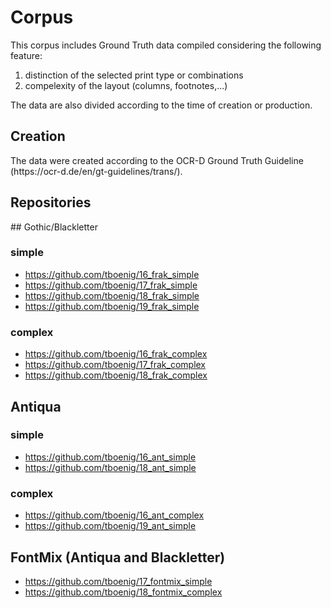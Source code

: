<?xml version="1.0" encoding="UTF-8"?>
<div>
    <div id="main">
    <h1>Corpus</h1>

<p>This corpus includes Ground Truth data compiled considering the following feature:</p>
<ol>
    <li>distinction of the selected print type or combinations</li>
    <li>compelexity of the layout (columns, footnotes,...)</li>
</ol>

<p>The data are also divided according to the time of creation or production.</p>

  <h2>Creation</h2>

<p>The data were created according to the OCR-D Ground Truth Guideline (https://ocr-d.de/en/gt-guidelines/trans/).</p>
    
<h2>Repositories</h2>

<div id="data">
## Gothic/Blackletter 

### simple
- https://github.com/tboenig/16_frak_simple
- https://github.com/tboenig/17_frak_simple
- https://github.com/tboenig/18_frak_simple
- https://github.com/tboenig/19_frak_simple

### complex
- https://github.com/tboenig/16_frak_complex
- https://github.com/tboenig/17_frak_complex
- https://github.com/tboenig/18_frak_complex


## Antiqua

### simple
- https://github.com/tboenig/16_ant_simple
- https://github.com/tboenig/18_ant_simple

### complex
- https://github.com/tboenig/16_ant_complex
- https://github.com/tboenig/19_ant_simple


## FontMix (Antiqua and Blackletter)
- https://github.com/tboenig/17_fontmix_simple
- https://github.com/tboenig/18_fontmix_complex

</div>
</div>
</div>